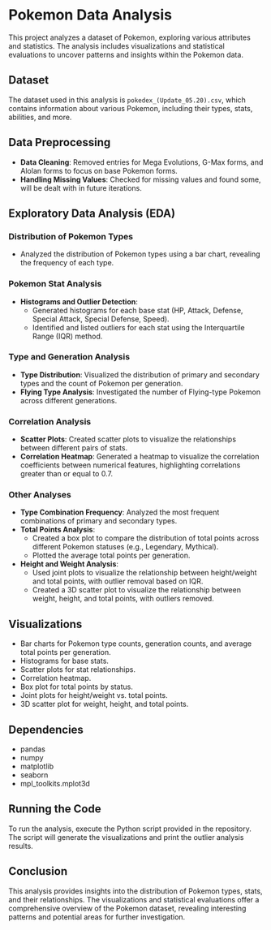 # Pokemon Data Analysis

This project analyzes a dataset of Pokemon, exploring various attributes and statistics. The analysis includes visualizations and statistical evaluations to uncover patterns and insights within the Pokemon data.

## Dataset

The dataset used in this analysis is `pokedex_(Update_05.20).csv`, which contains information about various Pokemon, including their types, stats, abilities, and more.

## Data Preprocessing

-   **Data Cleaning**: Removed entries for Mega Evolutions, G-Max forms, and Alolan forms to focus on base Pokemon forms.
-   **Handling Missing Values**: Checked for missing values and found some, will be dealt with in future iterations.

## Exploratory Data Analysis (EDA)

### Distribution of Pokemon Types

-   Analyzed the distribution of Pokemon types using a bar chart, revealing the frequency of each type.

### Pokemon Stat Analysis

-   **Histograms and Outlier Detection**:
    -   Generated histograms for each base stat (HP, Attack, Defense, Special Attack, Special Defense, Speed).
    -   Identified and listed outliers for each stat using the Interquartile Range (IQR) method.

### Type and Generation Analysis

-   **Type Distribution**: Visualized the distribution of primary and secondary types and the count of Pokemon per generation.
-   **Flying Type Analysis**: Investigated the number of Flying-type Pokemon across different generations.

### Correlation Analysis

-   **Scatter Plots**: Created scatter plots to visualize the relationships between different pairs of stats.
-   **Correlation Heatmap**: Generated a heatmap to visualize the correlation coefficients between numerical features, highlighting correlations greater than or equal to 0.7.

### Other Analyses

-   **Type Combination Frequency**: Analyzed the most frequent combinations of primary and secondary types.
-   **Total Points Analysis**:
    -   Created a box plot to compare the distribution of total points across different Pokemon statuses (e.g., Legendary, Mythical).
    -   Plotted the average total points per generation.
-   **Height and Weight Analysis**:
    -   Used joint plots to visualize the relationship between height/weight and total points, with outlier removal based on IQR.
    -   Created a 3D scatter plot to visualize the relationship between weight, height, and total points, with outliers removed.

## Visualizations

-   Bar charts for Pokemon type counts, generation counts, and average total points per generation.
-   Histograms for base stats.
-   Scatter plots for stat relationships.
-   Correlation heatmap.
-   Box plot for total points by status.
-   Joint plots for height/weight vs. total points.
-   3D scatter plot for weight, height, and total points.

## Dependencies

-   pandas
-   numpy
-   matplotlib
-   seaborn
-   mpl\_toolkits.mplot3d

## Running the Code

To run the analysis, execute the Python script provided in the repository. The script will generate the visualizations and print the outlier analysis results.

## Conclusion

This analysis provides insights into the distribution of Pokemon types, stats, and their relationships. The visualizations and statistical evaluations offer a comprehensive overview of the Pokemon dataset, revealing interesting patterns and potential areas for further investigation.
